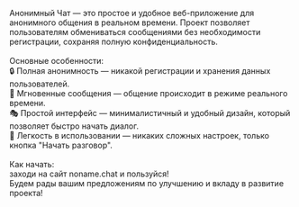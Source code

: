 Анонимный Чат — это простое и удобное веб-приложение для анонимного общения в реальном времени. Проект позволяет пользователям обмениваться сообщениями без необходимости регистрации, сохраняя полную конфиденциальность.<br>
<br>
Основные особенности:<br>
🔒 Полная анонимность — никакой регистрации и хранения данных пользователей.<br>
💬 Мгновенные сообщения — общение происходит в режиме реального времени.<br>
🎭 Простой интерфейс — минималистичный и удобный дизайн, который позволяет быстро начать диалог.<br>
🚀 Легкость в использовании — никаких сложных настроек, только кнопка "Начать разговор".<br>
<br>
Как начать:<br>
заходи на сайт noname.chat и пользуйся!<br>
Будем рады вашим предложениям по улучшению и вкладу в развитие проекта!
